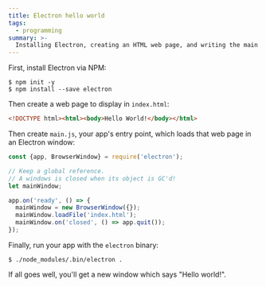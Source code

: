 ```yaml
---
title: Electron hello world
tags:
  - programming
summary: >-
  Installing Electron, creating an HTML web page, and writing the main entry point script to load the page.
---
```


First, install Electron via NPM:

```shell
$ npm init -y
$ npm install --save electron
```

Then create a web page to display in `index.html`:

```html
<!DOCTYPE html><html><body>Hello World!</body></html>
```

Then create `main.js`,
your app's entry point,
which loads that web page in an Electron window:

```js
const {app, BrowserWindow} = require('electron');

// Keep a global reference.
// A windows is closed when its object is GC'd!
let mainWindow;

app.on('ready', () => {
  mainWindow = new BrowserWindow({});
  mainWindow.loadFile('index.html');
  mainWindow.on('closed', () => app.quit());
});
```

Finally, run your app with the `electron` binary:

```
$ ./node_modules/.bin/electron .
```

If all goes well,
you'll get a new window which says "Hello world!".
